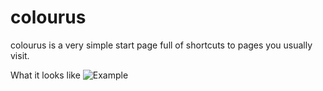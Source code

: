 # colourus
colourus is a very simple start page full of shortcuts to pages you usually visit.

What it looks like
![Example](https://github.com/birussou/colourus/blob/master/colourus.png "example image")
